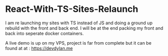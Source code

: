 # React-With-TS-Sites-Relaunch

I am re launching my sites with TS instead of JS and doing a ground up rebuild with the front and back end.
I will be at the end packing my front and back into seperate docker containers.

A live demo is up on my VPS, project is far from complete but it can be found at at : https://devdylan.me 
